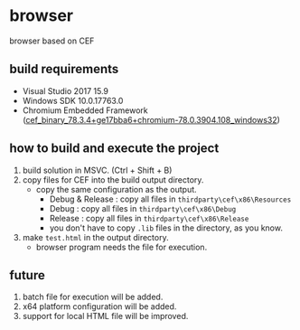 # browser

browser based on CEF

## build requirements
 - Visual Studio 2017 15.9
 - Windows SDK 10.0.17763.0
 - Chromium Embedded Framework ([cef_binary_78.3.4+ge17bba6+chromium-78.0.3904.108_windows32](http://opensource.spotify.com/cefbuilds/index.html))

## how to build and execute the project
 1. build solution in MSVC. (Ctrl + Shift + B)
 2. copy files for CEF into the build output directory.
    - copy the same configuration as the output.
        - Debug & Release : copy all files in `thirdparty\cef\x86\Resources`
        - Debug : copy all files in `thirdparty\cef\x86\Debug`
        - Release : copy all files in `thirdparty\cef\x86\Release`
        - you don't have to copy `.lib` files in the directory, as you know.
 3. make `test.html` in the output directory.
    - browser program needs the file for execution.

## future
 1. batch file for execution will be added.
 2. x64 platform configuration will be added.
 3. support for local HTML file will be improved.